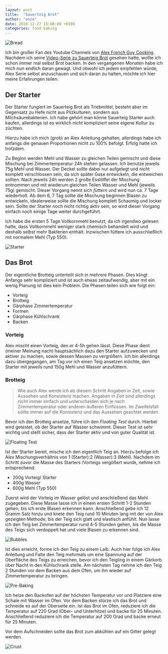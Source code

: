 ```yaml
---
layout: post
title:  "Sauerteig Brot"
author: "onze"
date: 2018-12-27 15:08:00 +0100
categories: food baking
---
```

<p class="photo">
  <img src="/assets/images/sourdough/bread.jpg" alt="Bread">
</p>

Ich bin großer Fan des Youtube Channels von [Alex French Guy Cooking](https://www.youtube.com/user/FrenchGuyCooking/featured).
Nachdem ich seine [Video-Serie zu Sauerteig Brot](https://www.youtube.com/watch?v=I1Ssdzk6uhI&list=PLURsDaOr8hWWSiMZBLGP2UEs8w3nQDTVY) gesehen hatte, wollte ich schon immer mal selbst Brot backen.
In den vergangenen Monaten habe ich mich nun endlich daran gewagt.
Und obwohl ich jedem empfehlen würde, Alex Serie selbst anzuschauen und sich daran zu halten, möchte ich hier meine Erfahrungen teilen.

## Der Starter

Der Starter fungiert im Sauerteig Brot als Triebmittel, besteht aber im Gegensatz zu Hefe nicht aus Pilzkulturen, sondern aus Milchsäurebakterien.
Ich habe gehört man könne Sauerteig Starter auch kaufen, allerdings ist es wirklich nicht kompliziert seine eigene Kultur zu züchten.

Hierzu habe ich mich (grob) an Alex Anleitung gehalten, allerdings habe ich anfangs die genauen Proportionen nicht zu 100% befolgt.
Erfolg hatte ich trotzdem.

Zu Beginn werden Mehl und Wasser zu gleichen Teilen gemischt und diese Mischung bei Zimmertemperatur 24h stehen gelassen.
Ich benutze jeweils 75g Mehl und Wasser.
Der Deckel sollte dabei nur aufgelegt und nicht komplett verschlossen sein, da sich später Gase entwickeln, die entweichen sollten.
Nach jeweils 24h werden 2 große Esslöffel der Mischung entnommen und mit wiederum gleichen Teilen Wasser und Mehl (jeweils 75g) gemischt.
Dieser Vorgang nennt sich *füttern* und wird nun ca. 7 Tage wiederholt.
Ab dem 6, 7 Tag sollte die Mischung beginnen Blasen zu entwickeln, idealerweise sollte die Mischung komplett Schaumig und locker sein.
Sollte der Starter noch nicht richtig aktiv sein, so wird dieser Vorgang einfach noch einige Tage weiter durchgeführt.

Ich habe die ersten 5 Tage Vollkornmehl benutzt, da ich irgendwo gelesen hatte, dass Vollkornmehl weniger stark chemisch behandelt wird und deshalb selbst mehr Bakterien enthält.
Inzwischen füttere ich ausschließlich mit normalem Mehl (Typ 550).

<p class="photo">
  <img src="/assets/images/sourdough/starter.jpg" alt="Starter">
</p>

## Das Brot

Der eigentliche Brotteig unterteilt sich in mehrere Phasen.
Dies klingt Anfangs sehr kompliziert und ist auch etwas zeitaufwendig, aber mit ein wenig Planung ist dies kein Problem.
Die Phasen teilen sich wie folgt ein:

* Vorteig
* Brotteig
* Gärphase Zimmertemperatur
* Formen
* Gärphase Kühlschrank
* Backen

### Vorteig

Alex mischt einen Vorteig, den er 4-5h gehen lässt.
Diese Phase dient (meiner Meinung nach) hauptsächlich dazu den Starter aufzuwecken und aktiver zu machen, sowie dessen Massen zu vergrößern.
Ich bin allerdings dazu übergegangen, am Tag vor ich einen Teig ansetzen möchte, den Starter mit jeweils rund 150g Mehl und Wasser anzufüttern.

### Brotteig

> Wie auch Alex werde ich ab diesem Schritt Angaben in Zeit, sowie Aussehen und Konsistenz machen.
> Angaben in Zeit sind allerdings nicht immer einfach und unterscheiden sich je nach Zimmertemperatur oder anderen äußeren Einflüssen.
> Im Zweifelsfall sollte immer auf die Konsistenz und das Aussehen geachtet werden.

Bevor ich den Brotteig ansetze, führe ich den *Floating Test* durch.
Hierbei wird getestet, ob der Starter auf Wasser schwimmt.
Dieser Test ist sehr wichtig und stellt sicher, dass der Starter aktiv und von guter Qualität ist.

<p class="photo">
  <img src="/assets/images/sourdough/floating-test.jpg" alt="Floating Test">
</p>

Ist der Starter bereit, mische ich den eigentlich Teig an.
Hierzu befolge ich Alex Mischungsverhältnis von 1 (Starter):2 (Wasser):3 (Mehl).
Nachdem im Schritt zuvor die Masse des Starters /Vorteigs vergößert wurde, nehme ich entsprechend:

* 200g Vorteig/ Starter
* 400g Wasser
* 600g Mehl (Typ 550)

Zuerst wird der Vorteig im Wasser gelöst und anschließend das Mehl zugegeben.
Diese Masse lasse ich in einem ersten Schritt 1-2 Stunden gehen, bis ich erste Blasen erkennen kann.
Anschließend gebe ich 12 Gramm Salz hinzu und knete den Teig rund 10 Minuten lang mit der von Alex gezeigten Methode, bis der Teig sich glatt und elastisch anfühlt.
Nun lasse ich den Teig bei Zimmertemperatur rund 4-5 Stunden gehen, bis die Masse des Teigs sich verdoppelt hat und viele Blasen zu erkennen sind.

<p class="photo">
  <img src="/assets/images/sourdough/bubbles.jpg" alt="Bubbles">
</p>

Ist dies erreicht, forme ich den Teig zu einem Laib.
Auch hier folge ich Alex Anleitung und Falte den Teig mehrmals um eine Spannung auf der Oberfläche des Teigs zu erreichen, bevor ich den Teigling in einem Gärkorb über Nacht in den Kühlschrank stelle.
Am nächsten Tag nehme ich den Teig 2 Stunden vor dem Backen aus dem Ofen, um ihn wieder auf Zimmertemperatur zu bringen.

<p class="photo">
  <img src="/assets/images/sourdough/pre-baking.jpg" alt="Pre-Baking">
</p>

Ich heize den Backofen auf der höchsten Temperatur vor und Platziere eine Schale mit Wasser im Ofen.
Vor dem Backen stürze ich das Brot und schneide es auf der Oberseite ein.
Ist das Brot im Ofen, reduziere ich die Temperatur auf 220 Grad (Ober- und Unterhitze) und backe für 25 Minuten.
Anschließend reduziere ich die Temperatur auf 200 Grad und backe erneut für 25 Minuten.

Vor dem Aufschneiden sollte das Brot zum abkühlen auf ein Gitter gelegt werden.

<p class="photo">
  <img src="/assets/images/sourdough/crust.jpg" alt="Crust">
</p>
